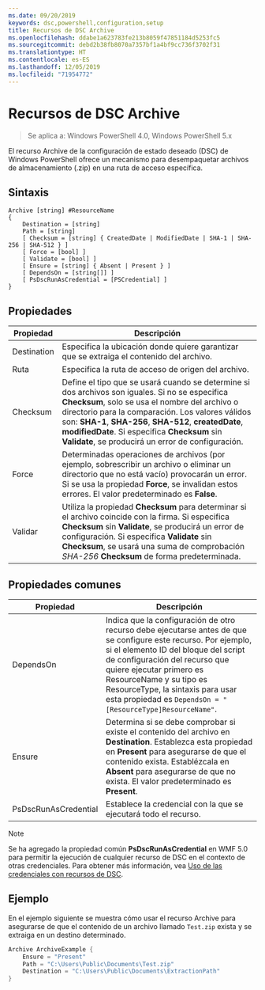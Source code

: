 ```yaml
---
ms.date: 09/20/2019
keywords: dsc,powershell,configuration,setup
title: Recursos de DSC Archive
ms.openlocfilehash: ddabe1a623783fe213b8059f47851184d5253fc5
ms.sourcegitcommit: debd2b38fb8070a7357bf1a4bf9cc736f3702f31
ms.translationtype: HT
ms.contentlocale: es-ES
ms.lasthandoff: 12/05/2019
ms.locfileid: "71954772"
---
```

# <a name="dsc-archive-resource"></a>Recursos de DSC Archive

> Se aplica a: Windows PowerShell 4.0, Windows PowerShell 5.x

El recurso Archive de la configuración de estado deseado (DSC) de Windows PowerShell ofrece un mecanismo para desempaquetar archivos de almacenamiento (.zip) en una ruta de acceso específica.

## <a name="syntax"></a>Sintaxis

```Syntax
Archive [string] #ResourceName
{
    Destination = [string]
    Path = [string]
    [ Checksum = [string] { CreatedDate | ModifiedDate | SHA-1 | SHA-256 | SHA-512 } ]
    [ Force = [bool] ]
    [ Validate = [bool] ]
    [ Ensure = [string] { Absent | Present } ]
    [ DependsOn = [string[]] ]
    [ PsDscRunAsCredential = [PSCredential] ]
}
```

## <a name="properties"></a>Propiedades

|Propiedad |Descripción |
|---|---|
|Destination |Especifica la ubicación donde quiere garantizar que se extraiga el contenido del archivo. |
|Ruta |Especifica la ruta de acceso de origen del archivo. |
|Checksum |Define el tipo que se usará cuando se determine si dos archivos son iguales. Si no se especifica **Checksum**, solo se usa el nombre del archivo o directorio para la comparación. Los valores válidos son: **SHA-1**, **SHA-256**, **SHA-512**, **createdDate**, **modifiedDate**. Si especifica **Checksum** sin **Validate**, se producirá un error de configuración. |
|Force |Determinadas operaciones de archivos (por ejemplo, sobrescribir un archivo o eliminar un directorio que no está vacío) provocarán un error. Si se usa la propiedad **Force**, se invalidan estos errores. El valor predeterminado es **False**. |
|Validar| Utiliza la propiedad **Checksum** para determinar si el archivo coincide con la firma. Si especifica **Checksum** sin **Validate**, se producirá un error de configuración. Si especifica **Validate** sin **Checksum**, se usará una suma de comprobación _SHA-256_ **Checksum** de forma predeterminada. |

## <a name="common-properties"></a>Propiedades comunes

|Propiedad |Descripción |
|---|---|
|DependsOn |Indica que la configuración de otro recurso debe ejecutarse antes de que se configure este recurso. Por ejemplo, si el elemento ID del bloque del script de configuración del recurso que quiere ejecutar primero es ResourceName y su tipo es ResourceType, la sintaxis para usar esta propiedad es `DependsOn = "[ResourceType]ResourceName"`. |
|Ensure |Determina si se debe comprobar si existe el contenido del archivo en **Destination**. Establezca esta propiedad en **Present** para asegurarse de que el contenido exista. Establézcala en **Absent** para asegurarse de que no exista. El valor predeterminado es **Present**. |
|PsDscRunAsCredential |Establece la credencial con la que se ejecutará todo el recurso. |

> [!NOTE]
> Se ha agregado la propiedad común **PsDscRunAsCredential** en WMF 5.0 para permitir la ejecución de cualquier recurso de DSC en el contexto de otras credenciales. Para obtener más información, vea [Uso de las credenciales con recursos de DSC](../../../configurations/runasuser.md).

## <a name="example"></a>Ejemplo

En el ejemplo siguiente se muestra cómo usar el recurso Archive para asegurarse de que el contenido de un archivo llamado `Test.zip` exista y se extraiga en un destino determinado.

```powershell
Archive ArchiveExample {
    Ensure = "Present"
    Path = "C:\Users\Public\Documents\Test.zip"
    Destination = "C:\Users\Public\Documents\ExtractionPath"
}
```